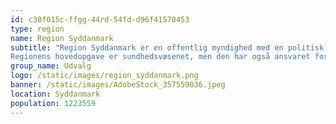 ```yaml
---
id: c38f015c-ffgg-44rd-54fd-d96f41578453
type: region
name: Region Syddanmark
subtitle: "Region Syddanmark er en offentlig myndighed med en politisk ledelse.
Regionens hovedopgave er sundhedsvæsenet, men den har også ansvaret for den regionale udvikling og specialiserede sociale tilbud."
group_name: Udvalg
logo: /static/images/region_syddanmark.png
banner: /static/images/AdobeStock_357559036.jpeg
location: Syddanmark
population: 1223559
---
```

